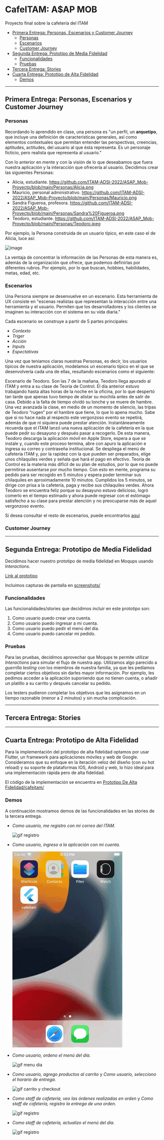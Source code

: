 # CafeITAM: A$AP MOB 
Proyecto final sobre la cafeteria del ITAM



  - [Primera Entrega: Personas, Escenarios y Customer Journey](#primera-entrega-personas-escenarios-y-customer-journey)
    - [Personas](#personas)
    - [Escenarios](#escenarios)
    - [Customer Journey](#customer-journey)
  - [Segunda Entrega: Prototipo de Media Fidelidad](#segunda-entrega-prototipo-de-media-fidelidad)
    - [Funcionalidades](#funcionalidades)
    - [Pruebas](#pruebas)
  - [Tercera Entrega: Stories](#tercera-entrega-stories)
  - [Cuarta Entrega: Prototipo de Alta Fidelidad](#cuarta-entrega-prototipo-de-alta-fidelidad)
    - [Demos](#demos)

---
## Primera Entrega: Personas, Escenarios y Customer Journey
### Personas

  Recordando lo aprendido en clase, una persona es "un perfil, un **arquetipo**,  que  incluye  una  definición  de características  generales,  así  como elementos  contextuales  que  permitan entender  las  perspectivas,  creencias, aptitudes, actitudes, del usuario al que ésta representa. Es un personaje ficticio, pero 
realista que representa al usuario." 

Con lo anterior en mente y con la visión de lo que deseabamos que fuera nuestra aplicación y la interacción que ofrecería al usuario. Decidimos crear las siguientes Personas:

- Alicia, estudiante. https://github.com/ITAM-ADSI-2022/ASAP_Mob-Proyecto/blob/main/Personas/Alicia.png
- Mauricio, personal administrativo. https://github.com/ITAM-ADSI-2022/ASAP_Mob-Proyecto/blob/main/Personas/Mauricio.png
- Sandra Figueroa, profesora. https://github.com/ITAM-ADSI-2022/ASAP_Mob-Proyecto/blob/main/Personas/Sandra%20Figueroa.png
- Teodoro, estudiante. https://github.com/ITAM-ADSI-2022/ASAP_Mob-Proyecto/blob/main/Personas/Teodoro.jpeg

Por ejemplo, la Persona construida de un usuario típico, en este caso el de Alicia, luce así:

![image](https://user-images.githubusercontent.com/101894380/169352455-07af61ba-9558-4278-9704-425dfc65cdf9.png)

La ventaja de concentrar la información de las Personas de esta manera es, además de la organización que ofrece, que podemos definirlas por diferentes rubros. Por ejemplo, por lo que buscan, hobbies, habilidades, metas, edad, etc. 

### Escenarios

Una Persona siempre se desenvuelve en un escenario. Esta herramienta de UX consiste en "escenas realistas que representan la interacción entre una herramienta y el 
usuario. Permiten que los desarrolladores y los clientes se imaginen su interacción con el sistema en su vida diaria."

Cada escenario se construye a partir de 5 partes principales:

- *Contexto*
- *Triger*
- *Acción*
- *Inputs*
- *Espectativas*

Una vez que teniamos claras nuestras Personas, es decir, los usuarios típicos de nuestra aplicación, modelamos un escenario típico en el que se desenvolvería cada una de ellas, resultando escenarios como el siguiente: 

Escenario de Teodoro.
Son las 7 de la mañana, Teodoro llega apurado al ITAM y entra a su clase de Teoría de Control.
El día anterior estuvo trabajando hasta altas horas de la noche en la oficina, por lo que
despertó tan tarde que apenas tuvo tiempo de alistar su mochila antes de salir de casa. Debido
a la falta de tiempo olvidó su lonche y se muere de hambre.
Una vez avanzada la clase, en medio de un momento de silencio, las tripas de Teodoro “rugen”
por el hambre que tiene, lo que lo apena mucho. Sabe que si no hace nada al respecto este
vergonzoso evento se repetirá, además de que ni siquiera puede prestar atención.
Instantáneamente recuerda que el ITAM lanzó una nueva aplicación de la cafetería en la que
puede pedir su desayuno y después pasar a recogerlo. De esta manera, Teodoro descarga la
aplicación móvil en Apple Store, espera a que se instale y, cuando este proceso termina, abre
con apuro la aplicación e ingresa su correo y contraseña institucional. Se despliega el menú de
cafetería ITAM y, por la rapidez con la que pueden ser preparados, elige unos chilaquiles
verdes y señala que hará el pago en efectivo.
Teoría de Control es la materia más difícil de su plan de estudios, por lo que no puede
permitirse ausentarse por mucho tiempo. Con esto en mente, programa su pedido para ser
recogido en 5 minutos y espera poder terminar sus chilaquiles en aproximadamente 10
minutos.
Cumplidos los 5 minutos, se dirige con prisa a la cafetería, paga y recibe sus chilaquiles verdes.
Ahora Teodoro se encuentra feliz porque su desayuno estuvo delicioso, logró comerlo en el
tiempo estimado y ahora puede regresar con el estómago satisfecho a su clase para prestar
atención y no preocuparse más de aquel vergonzoso evento.

Si desea consultar el resto de escenarios, puede encontrarlos [aquí](https://github.com/ITAM-ADSI-2022/ASAP_Mob-Proyecto/blob/main/Escenarios/escenarios.pdf)

### Customer Journey

---

## Segunda Entrega: Prototipo de Media Fidelidad


Decidimos hacer nuestro prototipo de media fidelidad en Moqups usando *Interactions*. 

[Link al prototipo](https://app.moqups.com/a4XSqy9iyFDoWHIkiGq2jcIYFxC8B5Jk/view/page/a5b4ae4f3)

Incluimos capturas de pantalla en [screenshots/](https://github.com/ITAM-ADSI-2022/ASAP_Mob-Proyecto/tree/main/Prototipo/screenshots/)
### Funcionalidades

Las funcionalidades/stories que decidimos incluir en este prototipo son:

1. Como usuario puedo crear una cuenta.
2. Como usuario puedo ingresar a mi cuenta.
3. Como usuario puedo pedir el menú del día.
4. Como usuario puedo cancelar mi pedido. 

### Pruebas

Para las pruebas, decidimos aprovechar que Moqups te permite utilizar *Interactions* para simular el flujo de nuestra app. Utilizamos algo parecido a *guerrilla testing* con los miembros de nuestra familia, ya que les pedíamos completar ciertos objetivos sin darles mayor información. Por ejemplo, les pedimos acceder a la aplicación suponiendo que no tienen cuenta, o añadir un platillo a su carrito y después cancelar su pedido. 

Los testers pudieron completar los objetivos que les asignamos en un tiempo razonable (menor a 2 minutos) y sin mucha complicación.

---

## Tercera Entrega: Stories

---


## Cuarta Entrega: Prototipo de Alta Fidelidad 

Para la implementación del prototipo de alta fidelidad optamos por usar Flutter, un framework para aplicaciones móviles y web de Google. Consideramos que su enfoque en la iteración veloz del diseño (con su hot reload) y su soporte de plataformas IOS, Android y web, lo hizo ideal para una implementación rápida pero de alta fidelidad. 

El código de la implementación se encuentra en [Prototipo De Alta Fidelidad/cafeitam/](https://github.com/ITAM-ADSI-2022/ASAP_Mob-Proyecto/tree/main/Prototipo%20De%20Alta%20Fidelidad/cafeitam)

### Demos

A continuación mostramos demos de las funcionalidades en las stories de la tercera entrega. 

- *Como usuario, me registro con mi correo del ITAM.*


  ![gif registro](Prototipo%20De%20Alta%20Fidelidad/gifs/registro.gif)


- *Como usuario, ingreso a la aplicación con mi cuenta.*

  ![gif login](Prototipo%20De%20Alta%20Fidelidad/gifs/login.gif)


- *Como usuario, ordeno el menú del día.*


  ![gif menu dia](Prototipo%20De%20Alta%20Fidelidad/gifs/pedirMenuDelDia.gif)


- *Como usuario, agrego productos al carrito* y *Como usuario, selecciono el horario de entrega.*


  ![gif carrito y checkout](Prototipo%20De%20Alta%20Fidelidad/gifs/pedidoGeneral.gif)


- *Como staff de cafetería, veo las órdenes realizadas en orden* y *Como staff de cafetería, registro la entrega de una orden.*


  ![gif registro](Prototipo%20De%20Alta%20Fidelidad/gifs/cafeDespachaOrdenes.gif)



- *Como staff de cafetería, actualizo el menú del día.*


  ![gif registro](Prototipo%20De%20Alta%20Fidelidad/gifs/editarMenuDelDia.gif)

